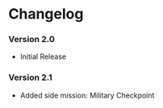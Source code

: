 # Changelog 

### Version 2.0
* Initial Release 

### Version 2.1
* Added side mission: Military Checkpoint